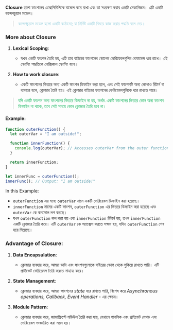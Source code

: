 **Closure** হলো ফাংশনের  এক্সেসিবিলিকে বান্ডেল করে রাখা এবং তা সংরক্ষণ করার একটি মেকানিজম। এটি একটি কন্সেপচুয়াল মডেল।

><font color="#92cddc">কন্সেপচুয়াল মডেল হলো একটি কাঠামো; যা নির্দিষ্ট একটি বিষয়ে কাজ করার পদ্ধতি বলে দেয়। </font>

### More about Closure

1. **Lexical Scoping**:
   - যখন একটি ফাংশন তৈরি হয়, এটি তার বাইরের ফাংশনের স্কোপের ভেরিয়েবলগুলির রেফারেন্স ধরে রাখে। এই স্কোপিং পদ্ধতিকে লেক্সিকাল স্কোপিং বলে।

2. **How to work closure**:
   - একটি ফাংশনের ভিতরে অন্য একটি ফাংশন ডিফাইন করা হলে, এবং সেই ফাংশনটি অন্য কোথাও রিটার্ন বা ব্যবহার হলে, ক্লোজার তৈরি হয়। এই ক্লোজার বাইরের ফাংশনের ভেরিয়েবলগুলিকে ধরে রাখতে পারে।
   
> <font color="#00b050">যদি একটি ফাংশন অন্য ফাংশনের ভিতরে ডিফাইন না হয়, অর্থাৎ একটি ফাংশনের ভিতরে কোন অন্য ফাংশন ডিফাইন না থাকে, তবে সেই সময়ে কোন ক্লোজার তৈরি হবে না।</font>

#### Example:

```javascript
function outerFunction() {
  let outerVar = "I am outside!";

  function innerFunction() {
    console.log(outerVar); // Accesses outerVar from the outer function's scope
  }

  return innerFunction;
}

let innerFunc = outerFunction();
innerFunc(); // Output: "I am outside!"
```

In this Example:
- `outerFunction` এর মধ্যে `outerVar` নামে একটি ভেরিয়েবল ডিফাইন করা হয়েছে।
- `innerFunction` নামের একটি ফাংশন, `outerFunction` এর ভিতরে ডিফাইন করা হয়েছে এবং `outerVar` কে কনসোল লগ করছে।
- যখন `outerFunction` কল করা হয় এবং `innerFunction` রিটার্ন হয়, তখন `innerFunction` একটি ক্লোজার তৈরি করে। এটি `outerVar` কে অ্যাক্সেস করতে সক্ষম হয়, যদিও `outerFunction` শেষ হয়ে গিয়েছে।

### Advantage of Closure:

1. **Data Encapsulation**:
   - ক্লোজার ব্যবহার করে, আমরা ডাটা এবং ফাংশনগুলোকে বাইরের স্কোপ থেকে লুকিয়ে রাখতে পারি। এটি প্রাইভেট ভেরিয়েবল তৈরি করতে সাহায্য করে।

2. **State Management**:
   - ক্লোজার ব্যবহার করে, আমরা ফাংশনের *state* ধরে রাখতে পারি, বিশেষ করে *Asynchronous operations, Callback, Event Handler* - এর ক্ষেত্রে।

3. **Module Pattern**:
   - ক্লোজার ব্যবহার করে, জাভাস্ক্রিপ্টে মডিউল তৈরি করা যায়, যেখানে পাবলিক এবং প্রাইভেট মেথড এবং ভেরিয়েবল সংজ্ঞায়িত করা সম্ভব হয়।
